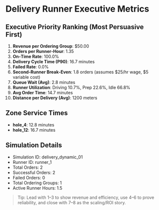 # Delivery Runner Executive Metrics

## Executive Priority Ranking (Most Persuasive First)
1. **Revenue per Ordering Group**: $50.00
2. **Orders per Runner‑Hour**: 1.35
3. **On‑Time Rate**: 100.0%
4. **Delivery Cycle Time (P90)**: 16.7 minutes
5. **Failed Rate**: 0.0%
6. **Second‑Runner Break‑Even**: 1.8 orders (assumes $25/hr wage, $5 variable cost)
7. **Queue Wait (Avg)**: 2.8 minutes
8. **Runner Utilization**: Driving 10.7%, Prep 22.6%, Idle 66.8%
9. **Avg Order Time**: 14.7 minutes
10. **Distance per Delivery (Avg)**: 1200 meters

## Zone Service Times
- **hole_4**: 12.8 minutes
- **hole_12**: 16.7 minutes


## Simulation Details
- Simulation ID: delivery_dynamic_01
- Runner ID: runner_1
- Total Orders: 2
- Successful Orders: 2
- Failed Orders: 0
- Total Ordering Groups: 1
- Active Runner Hours: 1.5

> Tip: Lead with 1–3 to show revenue and efficiency, use 4–6 to prove reliability, and close with 7–8 as the scaling/ROI story.
